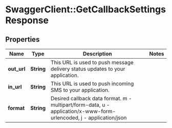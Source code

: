 # SwaggerClient::GetCallbackSettingsResponse

## Properties
Name | Type | Description | Notes
------------ | ------------- | ------------- | -------------
**out_url** | **String** | This URL is used to push message delivery status updates to your application. | 
**in_url** | **String** | This URL is used to push incoming SMS to your application. | 
**format** | **String** | Desired callback data format. m - multipart/form-data, u - application/x-www-form-urlencoded, j - application/json | 


